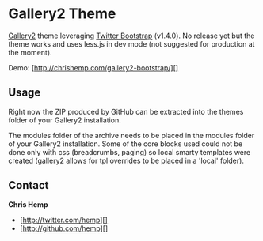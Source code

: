 Gallery2 Theme
=================

[Gallery2][] theme leveraging [Twitter Bootstrap][] (v1.4.0).  No release yet but the theme works and uses less.js in dev mode (not suggested for production at the moment).

Demo: [http://chrishemp.com/gallery2-bootstrap/][]

Usage
-----

Right now the ZIP produced by GitHub can be extracted into the themes folder of your Gallery2 installation.

The modules folder of the archive needs to be placed in the modules folder of your Gallery2 installation.  Some of the core blocks used could not be done only with css (breadcrumbs, paging) so local smarty templates were created (gallery2 allows for tpl overrides to be placed in a 'local' folder).

Contact
-----

**Chris Hemp**

+ [http://twitter.com/hemp][]
+ [http://github.com/hemp][]

[Gallery2]:	http://gallery.menalto.com/
[Twitter Bootstrap]: http://twitter.github.com/bootstrap/
[http://twitter.com/hemp]: http://twitter.com/hemp
[http://github.com/hemp]: http://github.com/hemp
[http://chrishemp.com/gallery2-bootstrap/]: http://chrishemp.com/gallery2-bootstrap/